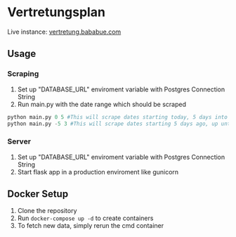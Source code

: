 # Vertretungsplan

Live instance: [vertretung.bababue.com](https://vertretung.bababue.com)

## Usage
### Scraping
1. Set up "DATABASE_URL" enviroment variable with Postgres Connection String
2. Run main.py with the date range which should be scraped

```python
python main.py 0 5 #This will scrape dates starting today, 5 days into the future
python main.py -5 3 #This will scrape dates starting 5 days ago, up until in 3 days
```

### Server
1. Set up "DATABASE_URL" enviroment variable with Postgres Connection String
2. Start flask app in a production enviroment like gunicorn

## Docker Setup
1. Clone the repository
2. Run `docker-compose up -d` to create containers
3. To fetch new data, simply rerun the cmd container
